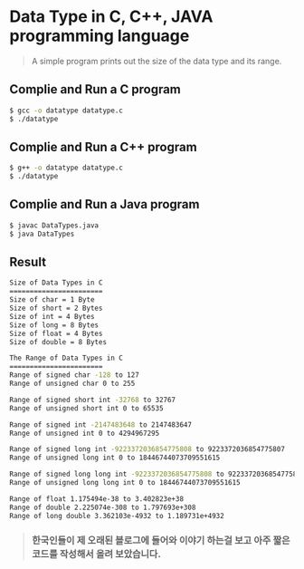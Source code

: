 # Data Type in C, C++, JAVA programming language

> A simple program prints out the size of the data type and its range.

## Complie and Run a C program

```bash
$ gcc -o datatype datatype.c
$ ./datatype
```

## Complie and Run a C++ program

```bash
$ g++ -o datatype datatype.c
$ ./datatype
```

## Complie and Run a Java program

```bash
$ javac DataTypes.java 
$ java DataTypes
```

## Result

```bash
Size of Data Types in C
=======================
Size of char = 1 Byte
Size of short = 2 Bytes
Size of int = 4 Bytes
Size of long = 8 Bytes
Size of float = 4 Bytes
Size of double = 8 Bytes

The Range of Data Types in C
=======================
Range of signed char -128 to 127
Range of unsigned char 0 to 255

Range of signed short int -32768 to 32767
Range of unsigned short int 0 to 65535

Range of signed int -2147483648 to 2147483647
Range of unsigned int 0 to 4294967295

Range of signed long int -9223372036854775808 to 9223372036854775807
Range of unsigned long int 0 to 18446744073709551615

Range of signed long long int -9223372036854775808 to 9223372036854775807
Range of unsigned long long int 0 to 18446744073709551615

Range of float 1.175494e-38 to 3.402823e+38
Range of double 2.225074e-308 to 1.797693e+308
Range of long double 3.362103e-4932 to 1.189731e+4932
```

> ### 한국인들이 제 오래된 블로그에 들어와 이야기 하는걸 보고 아주 짧은 코드를 작성해서 올려 보았습니다.
